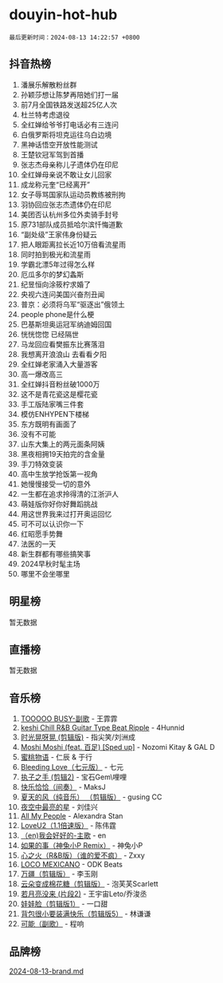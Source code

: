 # douyin-hot-hub

`最后更新时间：2024-08-13 14:22:57 +0800`

## 抖音热榜

1. 潘展乐解散粉丝群
1. 孙颖莎想让陈梦再陪她们打一届
1. 前7月全国铁路发送超25亿人次
1. 杜兰特考虑退役
1. 全红婵给爷爷打电话必有三连问
1. 白俄罗斯将坦克运往乌白边境
1. 黑神话悟空开放性能测试
1. 王楚钦冠军驾到首播
1. 张志杰母亲称儿子遗体仍在印尼
1. 全红婵母亲说不敢让女儿回家
1. 成龙称元奎“已经离开”
1. 女子辱骂国家队运动员教练被刑拘
1. 羽协回应张志杰遗体仍在印尼
1. 美团否认杭州多位外卖骑手封号
1. 原731部队成员抵哈尔滨忏悔道歉
1. “副处级”王家伟身份疑云
1. 把人眼距离拉长近10万倍看流星雨
1. 同时拍到极光和流星雨
1. 学霸北漂5年过得怎么样
1. 厄瓜多尔的梦幻螽斯
1. 纪昱恒向涂筱柠求婚了
1. 央视六连问美国兴奋剂丑闻
1. 普京：必须将乌军“驱逐出”俄领土
1. people phone是什么梗
1. 巴基斯坦奥运冠军纳迪姆回国
1. 恍恍惚惚 已经隔世
1. 马龙回应看樊振东比赛落泪
1. 我想离开浪浪山 去看看夕阳
1. 全红婵老家涌入大量游客
1. 高一爆改高三
1. 全红婵抖音粉丝破1000万
1. 这不是青花瓷这是樱花瓷
1. 手工版陆家嘴三件套
1. 模仿ENHYPEN下楼梯
1. 东方既明有画面了
1. 没有不可能
1. 山东大集上的两元面条阿姨
1. 黑夜相拥19天拍完的含金量
1. 手刀特效变装
1. 高中生放学抢饭第一视角
1. 她慢慢接受一切的意外
1. 一生都在追求拎得清的江浙沪人
1. 萌娃版你好你好舞蹈挑战
1. 用这世界我来过打开奥运回忆
1. 可不可以认识你一下
1. 红昭愿手势舞
1. 法医的一天
1. 新生群都有哪些搞笑事
1. 2024早秋时髦主场
1. 哪里不会坐哪里

## 明星榜

暂无数据

## 直播榜

暂无数据

## 音乐榜

1. [TOOOOO BUSY-副歌](https://sf3-cdn-tos.douyinstatic.com/obj/tos-cn-ve-2774/o0fmjGZetNDjSM5EimFs2QlzBg30YgByJMRQrC) - 王霏霏
1. [keshi Chill R&B Guitar Type Beat Ripple](https://sf3-cdn-tos.douyinstatic.com/obj/tos-cn-ve-2774/okQIfmitAB3HpgZQo0YCEFEACcDhQngn0fkFIC) - 4Hunnid
1. [时光晃呀晃 (剪辑版)](https://sf5-hl-cdn-tos.douyinstatic.com/obj/tos-cn-ve-2774/o8ACeQem3gwI1x3GIYGAfKG0LJebKFRJDwRwyW) - 指尖笑/刘洲成
1. [Moshi Moshi (feat. 百足) [Sped up]](https://sf5-hl-cdn-tos.douyinstatic.com/obj/tos-cn-ve-2774/ocCPFQcXJLeroaIdQLIGAoeeYM3OAUYGDguHXz) - Nozomi Kitay & GAL D
1. [蜜桃物语](https://sf5-hl-cdn-tos.douyinstatic.com/obj/tos-cn-ve-2774/oIhOSCZtIACtYU4XQkngiW9kCBfVD1Fz9IYeqL) - 仁辰 & 于行
1. [Bleeding Love（七元版）](https://sf5-hl-cdn-tos.douyinstatic.com/obj/tos-cn-ve-2774/oEgC9eZFHQ1MfSRnrfkzFp8AayDWqAQMABBgUs) - 七元
1. [执子之手 (剪辑2)](https://sf5-hl-cdn-tos.douyinstatic.com/obj/tos-cn-ve-2774/oUoZLQjCc31XzqsBnBQUNgeKtYPBcgbFDwtfcu) - 宝石Gem\哩哩
1. [快乐恰恰（间奏）](https://sf6-cdn-tos.douyinstatic.com/obj/tos-cn-ve-2774/oMesum3HvWQXJxuMFeVYzf54o2QzH5aEBPOCAn) - MaksJ
1. [夏天的风（纯音乐） （剪辑版）](https://sf5-hl-cdn-tos.douyinstatic.com/obj/tos-cn-ve-2774/oUzLjBZZFQAoNRmGokEeD5zfQCObp6UeFAnTa6) - gusing CC
1. [夜空中最亮的星](https://sf3-cdn-tos.douyinstatic.com/obj/tos-cn-ve-2774/o4IfgGwqqnFeXEMGaS8JBzJAdayAaCeoxqbjCD) - 刘佳兴
1. [All My People](https://sf5-hl-cdn-tos.douyinstatic.com/obj/tos-cn-ve-2774/c7773e6b7c3f4bd9b26cd85b0cfa4eff) - Alexandra Stan
1. [LoveU2（1.1倍速版）](https://sf5-hl-cdn-tos.douyinstatic.com/obj/tos-cn-ve-2774/oQMeDffLaEmgMwgCOEMAFCI6INzoFPgWdD0rsa) - 陈伟霆
1. [（en)我会好好的-主歌](https://sf3-cdn-tos.douyinstatic.com/obj/tos-cn-ve-2774/oUrYpIdrvCbA8m8yAZjbMWjUkL6tiinWMkBTs) - en
1. [如果的事（神兔小P Remix）](https://sf5-hl-cdn-tos.douyinstatic.com/obj/tos-cn-ve-2774/okHtAffz3g4ZB0BMQn9iC9BC6AciI3xCmgQTqt) - 神兔小P
1. [心之火（R&B版）（谁的爱不疯）](https://sf5-hl-cdn-tos.douyinstatic.com/obj/tos-cn-ve-2774/okemkEDaIBBE3OosftCgMxlFkLQZRw37t36ZQv) - Zxxy
1. [LOCO MEXICANO](https://sf5-hl-cdn-tos.douyinstatic.com/obj/tos-cn-ve-2774/owxVoxJorA4ILBfsMAjU6t7O1xW9w0tS7EYzh6) - ODK Beats
1. [万疆（剪辑版）](https://sf5-hl-cdn-tos.douyinstatic.com/obj/tos-cn-ve-2774/ooG7oVgFlDTelKCjCsTTobQvbdtj1BBQXnfZd8) - 李玉刚
1. [云朵变成棉花糖（剪辑版）](https://sf5-hl-cdn-tos.douyinstatic.com/obj/tos-cn-ve-2774/o8LC84GQLALFfXeyJmh8KE61byVQYMMeAZLfEI) - 泡芙芙Scarlett
1. [若月亮没来 (片段2)](https://sf5-hl-cdn-tos.douyinstatic.com/obj/tos-cn-ve-2774/ocQavLLjkCOeDxGyYeIMGgNAIwJ0QXE1Ve3Fzv) - 王宇宙Leto/乔浚丞
1. [娃娃脸（剪辑版1）](https://sf5-hl-cdn-tos.douyinstatic.com/obj/tos-cn-ve-2774/oIimSCgQoNUePTAZ1Ba7TeADY4KetGYsVFeaaB) - 一口甜
1. [背包很小要装满快乐（剪辑版5）](https://sf5-hl-cdn-tos.douyinstatic.com/obj/tos-cn-ve-2774/oUqSJIiBjw2pxsBAiQRmkbZGJrlGCMBPpIW90) - 林谦谦
1. [可能（副歌）](https://sf5-hl-cdn-tos.douyinstatic.com/obj/tos-cn-ve-2774/cde1731888894259b333569393c2fb51) - 程响

## 品牌榜

[2024-08-13-brand.md](2024-08-13-brand.md)

